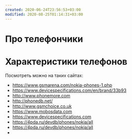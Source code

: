 ```yaml
---
created: 2020-06-24T23:56:53+03:00
modified: 2020-08-25T01:14:31+03:00
---
```


# Про телефончики

# Характеристики телефонов 

Посмотреть можно на таких сайтах:
* <https://www.gsmarena.com/nokia-phones-1.php>
* <https://www.devicespecifications.com/en/brand/33b93>
* <http://www.phonemore.com>
* <http://phonedb.net/>
* <http://www.gsmchoice.co.uk>
* <https://www.mobosdata.com>
* <https://www.devicespecifications.com>
* <https://4pda.ru/devdb/phones/nokia/all>
* <https://4pda.ru/devdb/phones/nokia/all>
*
